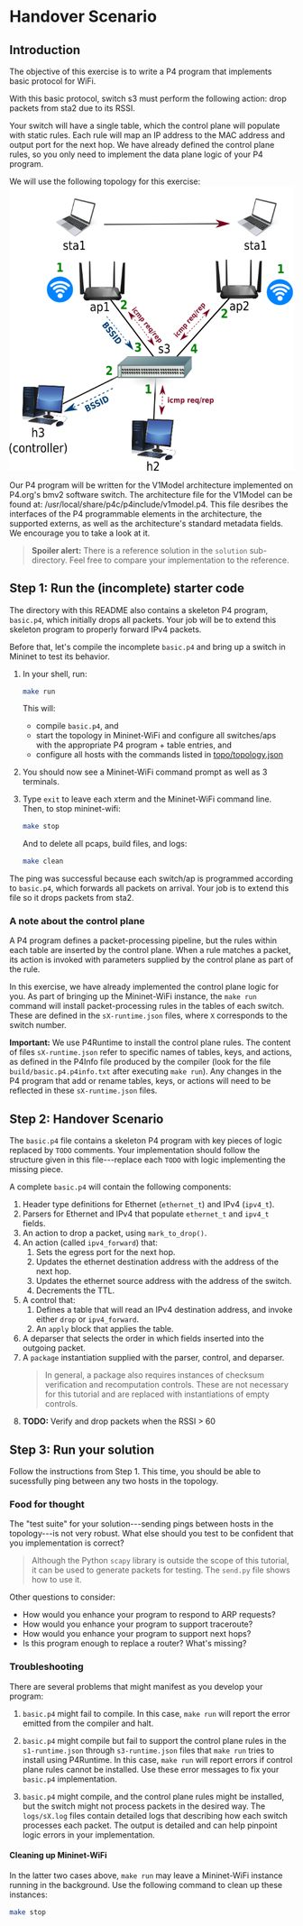 # Handover Scenario

## Introduction

The objective of this exercise is to write a P4 program that
implements basic protocol for WiFi.

With this basic protocol, switch s3 must perform the following action: 
drop packets from sta2 due to its RSSI.
 
Your switch will have a single table, which the control plane will
populate with static rules. Each rule will map an IP address to the
MAC address and output port for the next hop. We have already defined
the control plane rules, so you only need to implement the data plane
logic of your P4 program.

We will use the following topology for this exercise:
![siple-topology](./topo/topo.png)

Our P4 program will be written for the V1Model architecture implemented
on P4.org's bmv2 software switch. The architecture file for the V1Model
can be found at: /usr/local/share/p4c/p4include/v1model.p4. This file
desribes the interfaces of the P4 programmable elements in the architecture,
the supported externs, as well as the architecture's standard metadata
fields. We encourage you to take a look at it.

> **Spoiler alert:** There is a reference solution in the `solution`
> sub-directory. Feel free to compare your implementation to the
> reference.

## Step 1: Run the (incomplete) starter code

The directory with this README also contains a skeleton P4 program,
`basic.p4`, which initially drops all packets. Your job will be to
extend this skeleton program to properly forward IPv4 packets.

Before that, let's compile the incomplete `basic.p4` and bring
up a switch in Mininet to test its behavior.

1. In your shell, run:
   ```bash
   make run
   ```
   This will:
   * compile `basic.p4`, and
   * start the topology in Mininet-WiFi and configure all switches/aps with
   the appropriate P4 program + table entries, and
   * configure all hosts with the commands listed in
   [topo/topology.json](./topo/topology.json)

2. You should now see a Mininet-WiFi command prompt as well as 3 terminals.

3. Type `exit` to leave each xterm and the Mininet-WiFi command line.
   Then, to stop mininet-wifi:
   ```bash
   make stop
   ```
   And to delete all pcaps, build files, and logs:
   ```bash
   make clean
   ```

The ping was successful because each switch/ap is programmed
according to `basic.p4`, which forwards all packets on arrival.
Your job is to extend this file so it drops packets from sta2.

### A note about the control plane

A P4 program defines a packet-processing pipeline, but the rules
within each table are inserted by the control plane. When a rule
matches a packet, its action is invoked with parameters supplied by
the control plane as part of the rule.

In this exercise, we have already implemented the control plane
logic for you. As part of bringing up the Mininet-WiFi instance, the
`make run` command will install packet-processing rules in the tables of
each switch. These are defined in the `sX-runtime.json` files, where
`X` corresponds to the switch number.

**Important:** We use P4Runtime to install the control plane rules. The
content of files `sX-runtime.json` refer to specific names of tables, keys, and
actions, as defined in the P4Info file produced by the compiler (look for the
file `build/basic.p4.p4info.txt` after executing `make run`). Any changes in the P4
program that add or rename tables, keys, or actions will need to be reflected in
these `sX-runtime.json` files.

## Step 2: Handover Scenario

The `basic.p4` file contains a skeleton P4 program with key pieces of
logic replaced by `TODO` comments. Your implementation should follow
the structure given in this file---replace each `TODO` with logic
implementing the missing piece.

A complete `basic.p4` will contain the following components:

1. Header type definitions for Ethernet (`ethernet_t`) and IPv4 (`ipv4_t`).
2. Parsers for Ethernet and IPv4 that populate `ethernet_t` and `ipv4_t` fields.
3. An action to drop a packet, using `mark_to_drop()`.
4. An action (called `ipv4_forward`) that:
	1. Sets the egress port for the next hop. 
	2. Updates the ethernet destination address with the address of the next hop. 
	3. Updates the ethernet source address with the address of the switch. 
	4. Decrements the TTL.
5. A control that:
    1. Defines a table that will read an IPv4 destination address, and
       invoke either `drop` or `ipv4_forward`.
    2. An `apply` block that applies the table.   
6. A deparser that selects the order
    in which fields inserted into the outgoing packet.
7. A `package` instantiation supplied with the parser, control, and deparser.
    > In general, a package also requires instances of checksum verification
    > and recomputation controls. These are not necessary for this tutorial
    > and are replaced with instantiations of empty controls.
8. **TODO:** Verify and drop packets when the RSSI > 60

## Step 3: Run your solution

Follow the instructions from Step 1. This time, you should be able to
sucessfully ping between any two hosts in the topology. 

### Food for thought

The "test suite" for your solution---sending pings between hosts in the
topology---is not very robust. What else should you test to be confident
that you implementation is correct?

> Although the Python `scapy` library is outside the scope of this tutorial,
> it can be used to generate packets for testing. The `send.py` file shows how
> to use it.

Other questions to consider:
 - How would you enhance your program to respond to ARP requests?
 - How would you enhance your program to support traceroute?
 - How would you enhance your program to support next hops?
 - Is this program enough to replace a router?  What's missing?

### Troubleshooting

There are several problems that might manifest as you develop your program:

1. `basic.p4` might fail to compile. In this case, `make run` will
report the error emitted from the compiler and halt.

2. `basic.p4` might compile but fail to support the control plane
rules in the `s1-runtime.json` through `s3-runtime.json` files that
`make run` tries to install using P4Runtime. In this case, `make run` will
report errors if control plane rules cannot be installed. Use these error
messages to fix your `basic.p4` implementation.

3. `basic.p4` might compile, and the control plane rules might be
installed, but the switch might not process packets in the desired
way. The `logs/sX.log` files contain detailed logs
that describing how each switch processes each packet. The output is
detailed and can help pinpoint logic errors in your implementation.

#### Cleaning up Mininet-WiFi

In the latter two cases above, `make run` may leave a Mininet-WiFi instance
running in the background. Use the following command to clean up
these instances:

```bash
make stop
```

